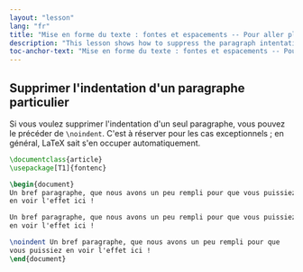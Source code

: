 ```yaml
---
layout: "lesson"
lang: "fr"
title: "Mise en forme du texte : fontes et espacements -- Pour aller plus loin"
description: "This lesson shows how to suppress the paragraph intentation for a single paragraph."
toc-anchor-text: "Mise en forme du texte : fontes et espacements -- Pour aller plus loin"
---
```


## Supprimer l'indentation d'un paragraphe particulier

Si vous voulez supprimer l'indentation d'un seul paragraphe, vous pouvez le
précéder de `\noindent`. C'est à réserver pour les cas exceptionnels ;
en général, LaTeX sait s'en occuper automatiquement.

```latex
\documentclass{article}
\usepackage[T1]{fontenc}

\begin{document}
Un bref paragraphe, que nous avons un peu rempli pour que vous puissiez
en voir l'effet ici !

Un bref paragraphe, que nous avons un peu rempli pour que vous puissiez
en voir l'effet ici !

\noindent Un bref paragraphe, que nous avons un peu rempli pour que
vous puissiez en voir l'effet ici !
\end{document}
```

